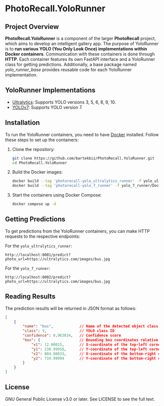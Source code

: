 # PhotoRecall.YoloRunner

## Project Overview
**PhotoRecall.YoloRunner** is a component of the larger **PhotoRecall** project, which aims to develop an intelligent gallery app. The purpose of YoloRunner is to **run various YOLO (You Only Look Once) implementations within Docker containers**. Communication with these containers is done through **HTTP**. Each container features its own FastAPI interface and a YoloRunner class for getting predictions. Additionally, a base package named _yolo_runner_base_ provides reusable code for each YoloRunner implementation.

## YoloRunner Implementations
- [Ultralytics](https://docs.ultralytics.com/): Supports YOLO versions 3, 5, 6, 8, 9, 10.
- [YOLOv7](https://github.com/WongKinYiu/yolov7): Supports YOLO version 7.

## Installation
To run the YoloRunner containers, you need to have [Docker](https://www.docker.com/get-started/) installed. Follow these steps to set up the containers:

1. Clone the repository:
    ```sh
    git clone https://github.com/bartekbiz/PhotoRecall.YoloRunner.git
    cd PhotoRecall.YoloRunner
    ```

2. Build the Docker images:
    ```sh
    docker build --tag 'photorecall-yolo_ultralytics_runner' -f yolo_ultralytics_runner/Dockerfile .
    docker build --tag 'photorecall-yolo_7_runner' -f yolo_7_runner/Dockerfile .
    ```

3. Start the containers using Docker Compose:
    ```sh
    docker compose up -d
    ```

## Getting Predictions
To get predictions from the YoloRunner containers, you can make HTTP requests to the respective endpoints:

For the `yolo_ultralytics_runner`:
```
http://localhost:8001/predict?photo_url=https://ultralytics.com/images/bus.jpg
```

For the `yolo_7_runner`:
```
http://localhost:8002/predict?photo_url=https://ultralytics.com/images/bus.jpg
```

## Reading Results
The prediction results will be returned in JSON format as follows:
```json
[
    {
        "name": "bus",            // Name of the detected object class
        "class": 5,               // YOLO class ID
        "confidence": 0.963834,   // Confidence score
        "box": {                  // Bounding box coordinates relative to the top-left corner of the image
            "x1": 12.00015,       // X-coordinate of the top-left corner
            "y1": 230.99958,      // Y-coordinate of the top-left corner
            "x2": 804.00033,      // X-coordinate of the bottom-right corner
            "y2": 734.99994       // Y-coordinate of the bottom-right corner
        }
    }
]
```

## License
GNU General Public License v3.0 or later.
See LICENSE to see the full text.
